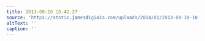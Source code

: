 ```yaml
---
title: 2013-08-10 10.42.27
source: 'https://static.jamesdigioia.com/uploads/2014/01/2013-08-10-10-42-27-scaled.jpg'
altText: ''
caption: ''
---
```



